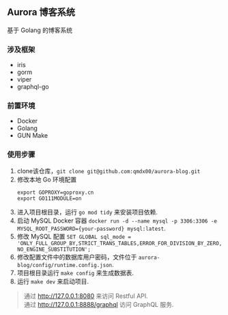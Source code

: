 ## Aurora 博客系统

基于 Golang 的博客系统

### 涉及框架

- iris
- gorm
- viper
- graphql-go

### 前置环境

- Docker
- Golang
- GUN Make

### 使用步骤

1. clone该仓库，`git clone git@github.com:qmdx00/aurora-blog.git`
2. 修改本地 Go 环境配置
    ```shell
    export GOPROXY=goproxy.cn
    export GO111MODULE=on
    ```
3. 进入项目根目录，运行 `go mod tidy` 来安装项目依赖.
4. 启动 MySQL Docker 容器 `docker run -d --name mysql -p 3306:3306 -e MYSQL_ROOT_PASSWORD={your-password} mysql:latest`.
5. 修改 MySQL 配置 `SET GLOBAL sql_mode = 'ONLY_FULL_GROUP_BY,STRICT_TRANS_TABLES,ERROR_FOR_DIVISION_BY_ZERO,NO_ENGINE_SUBSTITUTION';`
6. 修改配置文件中的数据库用户密码，文件位于 `aurora-blog/config/runtime.config.json`.
7. 项目根目录运行 `make config` 来生成数据表.
8. 运行 `make dev` 来启动项目.

> 通过 http://127.0.0.1:8080 来访问 Restful API. </br>
> 通过 http://127.0.0.1:8888/graphql 访问 GraphQL 服务.
